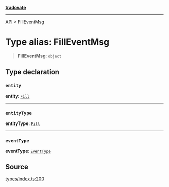 [**tradovate**](../README.md)

***

[API](../API.md) > FillEventMsg

# Type alias: FillEventMsg

> **FillEventMsg**: `object`

## Type declaration

### `entity`

**entity**: [`Fill`](type-alias.Fill.md)

***

### `entityType`

**entityType**: [`Fill`](../enumerations/enumeration.EntityType.md#fill)

***

### `eventType`

**eventType**: [`EventType`](../enumerations/enumeration.EventType.md)

## Source

[types/index.ts:200](https://github.com/cgilly2fast/tradovate-typescript/blob/b1caea5/src/types/index.ts#L200)
